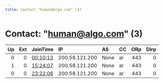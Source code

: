 ```yaml
---
title: Contact "human@algo.com" (3)
---
```


# Contact: "human@algo.com" (3)

|   Up |   Ext | JoinTime                                                                                              | IP             | AS   | CC   |   ORp |   Dirp | OS    | Version   | Nickname         |   eFamMembers |
|-----:|------:|:------------------------------------------------------------------------------------------------------|:---------------|:-----|:-----|------:|-------:|:------|:----------|:-----------------|--------------:|
|    0 |     0 | [00:10:13](https://nusenu.github.io/OrNetStats/w/relay/E245C2F931511AFB33AFFA23319ADD8626DAF447.html) | 200.58.121.200 | None | ar   |   443 |      0 | Linux | 0.4.5.16  | ieditedtheconfig |             1 |
|    1 |     0 | [15:24:07](https://nusenu.github.io/OrNetStats/w/relay/8BC924518B1204818F133EF51C6310C513FC798A.html) | 200.58.121.200 | None | ar   |   443 |      0 | Linux | 0.4.7.13  | ieditedtheconfig |             1 |
|    0 |     0 | [23:22:06](https://nusenu.github.io/OrNetStats/w/relay/9D3365CF3B538FECE39C892D8083E81420366F1C.html) | 200.58.121.200 | None | ar   |   443 |      0 | Linux | 0.4.5.16  | ieditedtheconfig |             1 |
